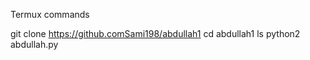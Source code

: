 Termux commands 


git clone https://github.comSami198/abdullah1
cd abdullah1
ls
python2 abdullah.py
